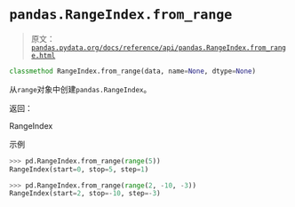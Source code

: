 # `pandas.RangeIndex.from_range`

> 原文：[`pandas.pydata.org/docs/reference/api/pandas.RangeIndex.from_range.html`](https://pandas.pydata.org/docs/reference/api/pandas.RangeIndex.from_range.html)

```py
classmethod RangeIndex.from_range(data, name=None, dtype=None)
```

从`range`对象中创建`pandas.RangeIndex`。

返回：

RangeIndex

示例

```py
>>> pd.RangeIndex.from_range(range(5))
RangeIndex(start=0, stop=5, step=1) 
```

```py
>>> pd.RangeIndex.from_range(range(2, -10, -3))
RangeIndex(start=2, stop=-10, step=-3) 
```
